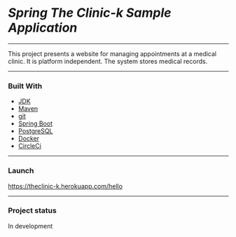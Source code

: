 # _Spring The Clinic-k Sample Application_

---

This project presents a website for managing appointments at a medical clinic. It is platform independent.
The system stores medical records. 

----

### Built With
* [JDK](https://www.java.com/en/)
* [Maven](https://maven.apache.org/)
* [git](https://git-scm.com/)
* [Spring Boot](https://spring.io/)
* [PostgreSQL](https://www.postgresql.org/)
* [Docker](https://www.docker.com/)
* [CircleCi](https://circleci.com/)

---
### Launch

https://theclinic-k.herokuapp.com/hello

---
### Project status 

In development
